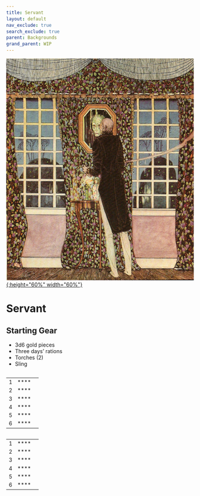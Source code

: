 ```yaml
---
title: Servant
layout: default
nav_exclude: true
search_exclude: true
parent: Backgrounds
grand_parent: WIP
---
```


[![Alt text](/img/backgrounds/servant.jpg "East of the Sun and West of the Moon, illustrated by Kay Nielsen"){:height="60%" width="60%"}](/img/backgrounds/servant.jpg)

# Servant

## Starting Gear

- 3d6 gold pieces
- Three days’ rations
- Torches (2)
- Sling

##

|      |      |      |
| ---- | ---- | ---- |
| 1    |**** |      |
| 2    |**** |      |
| 3    |**** |      |
| 4    |**** |      |
| 5    |**** |      |
| 6    |**** |      |

##

|      |      |      |
| ---- | ---- | ---- |
| 1    |**** |      |
| 2    |**** |      |
| 3    |**** |      |
| 4    |**** |      |
| 5    |**** |      |
| 6    |**** |      |
